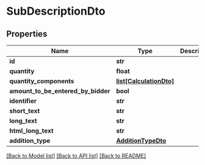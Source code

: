 # SubDescriptionDto

## Properties
Name | Type | Description | Notes
------------ | ------------- | ------------- | -------------
**id** | **str** |  | 
**quantity** | **float** |  | 
**quantity_components** | [**list[CalculationDto]**](CalculationDto.md) |  | [optional] 
**amount_to_be_entered_by_bidder** | **bool** |  | 
**identifier** | **str** |  | [optional] 
**short_text** | **str** |  | [optional] 
**long_text** | **str** |  | [optional] 
**html_long_text** | **str** |  | [optional] 
**addition_type** | [**AdditionTypeDto**](AdditionTypeDto.md) |  | 

[[Back to Model list]](../README.md#documentation-for-models) [[Back to API list]](../README.md#documentation-for-api-endpoints) [[Back to README]](../README.md)


